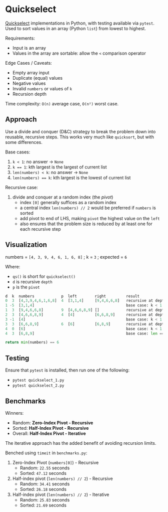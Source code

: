 # Quickselect

[Quickselect](https://en.wikipedia.org/wiki/Quickselect) implementations in Python, with testing available via `pytest`.  Used to sort values in an array (Python `list`) from lowest to highest.

Requirements:
- Input is an array
- Values in the array are sortable:  allow the `<` comparison operator

Edge Cases / Caveats:
- Empty array input
- Duplicate (equal) values
- Negative values
- Invalid `numbers` or values of `k`
- Recursion depth

Time complexity: `O(n)` average case, `O(n²)` worst case.

## Approach

Use a divide and conquer (D&C) strategy to break the problem down into reusable, recursive steps.  This works very much like `quicksort`, but with some differences.

Base cases:
1. `k < 1`: no answer -> `None`
2. `k == 1`: kth largest is the largest of current list
3. `len(numbers) < k`: no answer -> `None`
4. `len(numbers) == k`: kth largest is the lowest of current list

Recursive case:
1. divide and conquer at a random index (the *pivot*)
    - index `[0]` generally suffices as a random index
    - a central index `len(numbers) // 2` would be preferred if `numbers` is sorted
    - add pivot to end of LHS, making `pivot` the highest value on the `left`
    - also ensures that the problem size is reduced by at least one for each recursive step

## Visualization

numbers = `[4, 3, 9, 4, 6, 1, 6, 8]` ; k = `3` ; expected = `6`

Where:
- `qs()` is short for `quickselect()`
- `d` is recursive `depth`
- `p` is the `pivot`

```python
d  k  numbers            p  left        right         result
0  3  [4,3,9,4,6,1,6,8]  4  [3,1,4]     [9,4,6,6,8]   recursive at depth 1    
1 -5  [3,1,4]                                         base case: k < 1 ; return None
1  3  [9,4,6,6,8]        9  [4,6,6,8,9] []            recursive at depth 2
2  3  [4,6,6,8,9]        4  [4]         [6,6,8,9]     recursive at depth 3
3 -1  [4]                                             base case: k < 1 ; return None
3  3  [6,6,8,9]          6  [6]         [6,8,9]       recursive at depth 4
4  0  [6]                                             base case: k < 1 ; return None
4  3  [6,8,9]                                         base case: len == k ; return min()

return min(numbers) == 6
```

## Testing

Ensure that `pytest` is installed, then run one of the following:
- `pytest quickselect_1.py`
- `pytest quickselect_2.py`

## Benchmarks

Winners:
- Random: **Zero-Index Pivot - Recursive**
- Sorted: **Half-Index Pivot - Recursive**
- Overall: **Half-Index Pivot - Iterative**

The iterative approach has the added benefit of avoiding recursion limits.

Benched using `timeit` in `benchmarks.py`:
1. Zero-Index Pivot (`numbers[0]`) - Recursive
    - Random: `22.55` seconds
    - Sorted: `47.12` seconds
2. Half-index pivot (`len(numbers) // 2`) - Recursive
    - Random: `34.41` seconds
    - Sorted: `26.18` seconds
3. Half-index pivot (`len(numbers) // 2`) - Iterative
    - Random: `25.83` seconds
    - Sorted: `21.69` seconds
